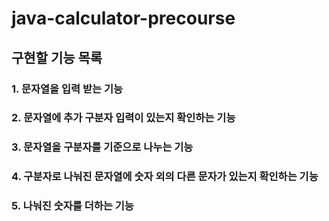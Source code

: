 # java-calculator-precourse

## 구현할 기능 목록
### 1. 문자열을 입력 받는 기능
### 2. 문자열에 추가 구분자 입력이 있는지 확인하는 기능
### 3. 문자열을 구분자를 기준으로 나누는 기능
### 4. 구분자로 나눠진 문자열에 숫자 외의 다른 문자가 있는지 확인하는 기능
### 5. 나눠진 숫자를 더하는 기능
